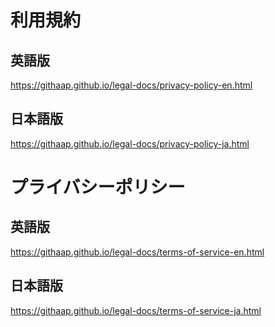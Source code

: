 # 利用規約
## 英語版
https://githaap.github.io/legal-docs/privacy-policy-en.html

## 日本語版
https://githaap.github.io/legal-docs/privacy-policy-ja.html

# プライバシーポリシー
## 英語版
https://githaap.github.io/legal-docs/terms-of-service-en.html

## 日本語版
https://githaap.github.io/legal-docs/terms-of-service-ja.html

